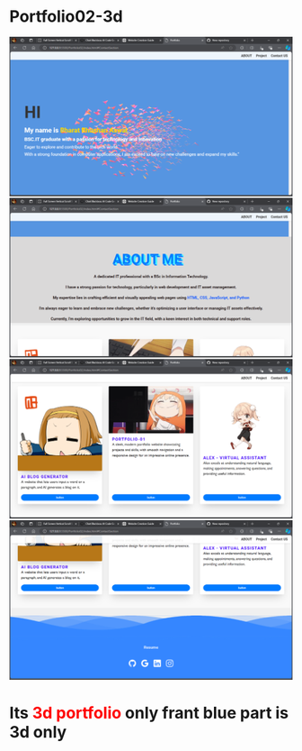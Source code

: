 # Portfolio02-3d

<img src="https://github.com/Shaitan007/Portfolio02-3d/blob/main/Screenshot%20(24).png">
<img src="https://github.com/Shaitan007/Portfolio02-3d/blob/main/Screenshot%20(25).png">
<img src="https://github.com/Shaitan007/Portfolio02-3d/blob/main/Screenshot%20(26).png">
<img src="https://github.com/Shaitan007/Portfolio02-3d/blob/main/Screenshot%20(27).png">

<h1>Its <span style="color:red" >3d portfolio</span> only frant blue part is 3d only  </h1>
